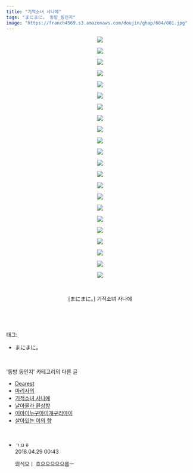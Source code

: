 ```yaml
---
title: "기적소녀 사나에"
tags: "まにまに。 동방_동인지"
image: "https://franch4569.s3.amazonaws.com/doujin/ghap/604/001.jpg"
---
```

<div class="article">
<p style="text-align: center; clear: none; float: none;"><img src="{{ site.imgserver2 }}/ghap/604/001.jpg"/></p>
<p style="text-align: center; clear: none; float: none;"><img src="{{ site.imgserver2 }}/ghap/604/002.jpg"/></p>
<p style="text-align: center; clear: none; float: none;"><img src="{{ site.imgserver2 }}/ghap/604/003.jpg"/></p>
<p style="text-align: center; clear: none; float: none;"><img src="{{ site.imgserver2 }}/ghap/604/004.jpg"/></p>
<p style="text-align: center; clear: none; float: none;"><img src="{{ site.imgserver2 }}/ghap/604/005.jpg"/></p>
<p style="text-align: center; clear: none; float: none;"><img src="{{ site.imgserver2 }}/ghap/604/006.jpg"/></p>
<p style="text-align: center; clear: none; float: none;"><img src="{{ site.imgserver2 }}/ghap/604/007.jpg"/></p>
<p style="text-align: center; clear: none; float: none;"><img src="{{ site.imgserver2 }}/ghap/604/008.jpg"/></p>
<p style="text-align: center; clear: none; float: none;"><img src="{{ site.imgserver2 }}/ghap/604/009.jpg"/></p>
<p style="text-align: center; clear: none; float: none;"><img src="{{ site.imgserver2 }}/ghap/604/010.jpg"/></p>
<p style="text-align: center; clear: none; float: none;"><img src="{{ site.imgserver2 }}/ghap/604/011.jpg"/></p>
<p style="text-align: center; clear: none; float: none;"><img src="{{ site.imgserver2 }}/ghap/604/012.jpg"/></p>
<p style="text-align: center; clear: none; float: none;"><img src="{{ site.imgserver2 }}/ghap/604/013.jpg"/></p>
<p style="text-align: center; clear: none; float: none;"><img src="{{ site.imgserver2 }}/ghap/604/014.jpg"/></p>
<p style="text-align: center; clear: none; float: none;"><img src="{{ site.imgserver2 }}/ghap/604/015.jpg"/></p>
<p style="text-align: center; clear: none; float: none;"><img src="{{ site.imgserver2 }}/ghap/604/016.jpg"/></p>
<p style="text-align: center; clear: none; float: none;"><img src="{{ site.imgserver2 }}/ghap/604/017.jpg"/></p>
<p style="text-align: center; clear: none; float: none;"><img src="{{ site.imgserver2 }}/ghap/604/018.jpg"/></p>
<p style="text-align: center; clear: none; float: none;"><img src="{{ site.imgserver2 }}/ghap/604/019.jpg"/></p>
<p style="text-align: center; clear: none; float: none;"><img src="{{ site.imgserver2 }}/ghap/604/020.jpg"/></p>
<p style="text-align: center; clear: none; float: none;"><img src="{{ site.imgserver2 }}/ghap/604/021.jpg"/></p>
<p style="text-align: center; clear: none; float: none;"><img src="{{ site.imgserver2 }}/ghap/604/022.jpg"/></p>
<p style="text-align: center; clear: none; float: none;"><br/></p>
<p style="text-align: center; clear: none; float: none;">[まにまに。] 기적소녀 사나에</p>
<p><br/></p>
</div><br/>
<div class="tagTrail">
<p>태그: </p>
<ul>
<li>まにまに。</li>
</ul>
</div><br/>
<div class="another">
<p>'동방 동인지' 카테고리의 다른 글</p>
<ul>
<li><a href="/ghap_606">Dearest</a></li>
<li><a href="/ghap_605">마리사의</a></li>
<li><a href="/ghap_604">기적소녀 사나에</a></li>
<li><a href="/ghap_603">날아올라 환상향</a></li>
<li><a href="/ghap_602">이아이누구아이개구리아이</a></li>
<li><a href="/ghap_601">살아있는 이의 향</a></li>
</ul>
</div><br/>
<div class="cb_module cb_fluid">
<div class="cb_wrt cb_profile">
<div class="comment">
<ul>
<li class="cb_thumb_off" id="comment15246787">
<div class="cb_comment_area">
<div class="cb_info_area">
<div class="cb_section">
<span class="cb_nick_name">ㄱㅁㅎ</span>
</div>
<div class="cb_section">
<span class="cb_date">2018.04.29 00:43 </span>
</div>
</div>
<div class="cb_dsc_comment">
<p class="cb_dsc">
											의식으ㅣ 흐으으으으으름ㅡ
										</p>
</div>
</div></li>
</ul>
</div>
</div><!-- commentList close -->
</div><br/>
